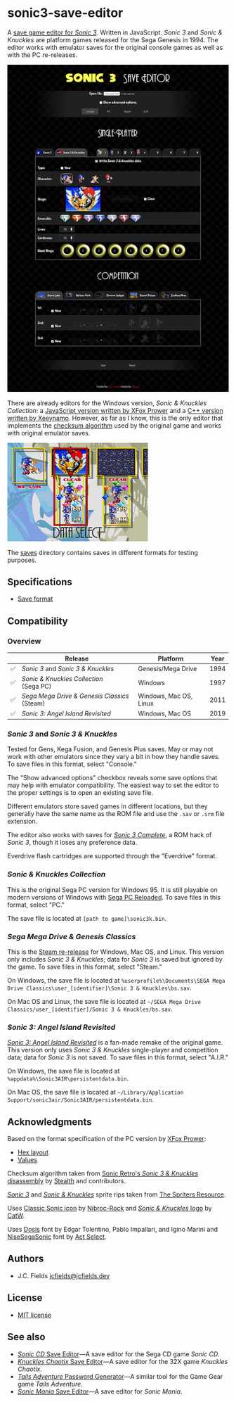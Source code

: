 # sonic3-save-editor

A [save game editor for *Sonic 3*](https://jcfieldsdev.github.io/sonic3-save-editor/). Written in JavaScript. *Sonic 3* and *Sonic & Knuckles* are platform games released for the Sega Genesis in 1994. The editor works with emulator saves for the original console games as well as with the PC re-releases.

![Sonic 3 Save Editor](screenshot.png)

There are already editors for the Windows version, *Sonic & Knuckles Collection*: a [JavaScript version written by XFox Prower](http://xfox_prower.tripod.com/s3kc/edit/) and a [C++ version written by Xeeynamo](https://xee.dev/S3KSE/). However, as far as I know, this is the only editor that implements the [checksum algorithm](https://github.com/jcfieldsdev/sonic3-save-editor/blob/master/checksum.x68) used by the original game and works with original emulator saves.

![Sonic 3 & Knuckles save select](saveselect.png)

The [saves](https://github.com/jcfieldsdev/sonic3-save-editor/tree/master/saves) directory contains saves in different formats for testing purposes.

## Specifications

- [Save format](https://github.com/jcfieldsdev/sonic3-save-editor/blob/master/save%20format.md)

## Compatibility

### Overview

| | Release | Platform | Year |
| -- | -- | -- | -- |
| ✅ | *Sonic 3* and *Sonic 3 & Knuckles* | Genesis/Mega Drive | 1994 |
| ✅ | *Sonic & Knuckles Collection* (Sega PC) | Windows | 1997 |
| ✅ | *Sega Mega Drive & Genesis Classics* (Steam) | Windows, Mac OS, Linux | 2011 |
| ✅ | *Sonic 3: Angel Island Revisited* | Windows, Mac OS | 2019 |

### *Sonic 3* and *Sonic 3 & Knuckles*

Tested for Gens, Kega Fusion, and Genesis Plus saves. May or may not work with other emulators since they vary a bit in how they handle saves. To save files in this format, select "Console."

The "Show advanced options" checkbox reveals some save options that may help with emulator compatibility. The easiest way to set the editor to the proper settings is to open an existing save file.

Different emulators store saved games in different locations, but they generally have the same name as the ROM file and use the `.sav` or `.srm` file extension.

The editor also works with saves for [*Sonic 3 Complete*](http://www.s3complete.org/), a ROM hack of *Sonic 3*, though it loses any preference data.

Everdrive flash cartridges are supported through the "Everdrive" format.

### *Sonic & Knuckles Collection*

This is the original Sega PC version for Windows 95. It is still playable on modern versions of Windows with [Sega PC Reloaded](https://www.pcgamingwiki.com/wiki/Sonic_%26_Knuckles_Collection). To save files in this format, select "PC."

The save file is located at `[path to game]\sonic3k.bin`.

### *Sega Mega Drive & Genesis Classics*

This is the [Steam re-release](https://store.steampowered.com/app/71162/Sonic_3__Knuckles/) for Windows, Mac OS, and Linux. This version only includes *Sonic 3 & Knuckles*; data for *Sonic 3* is saved but ignored by the game. To save files in this format, select "Steam."

On Windows, the save file is located at `%userprofile%\Documents\SEGA Mega Drive Classics\user_[identifier]\Sonic 3 & Knuckles\bs.sav`.

On Mac OS and Linux, the save file is located at `~/SEGA Mega Drive Classics/user_[identifier]/Sonic 3 & Knuckles/bs.sav`.

### *Sonic 3: Angel Island Revisited*

[*Sonic 3: Angel Island Revisited*](https://sonic3air.org/) is a fan-made remake of the original game. This version only uses *Sonic 3 & Knuckles* single-player and competition data; data for *Sonic 3* is not saved. To save files in this format, select "A.I.R."

On Windows, the save file is located at `%appdata%\Sonic3AIR\persistentdata.bin`.

On Mac OS, the save file is located at `~/Library/Application Support/sonic3air/Sonic3AIR/persistentdata.bin`.

## Acknowledgments

Based on the format specification of the PC version by [XFox Prower](http://xfox_prower.tripod.com/):

- [Hex layout](http://xfox_prower.tripod.com/s3kc/k.htm)
- [Values](http://xfox_prower.tripod.com/s3kc/values.htm)

Checksum algorithm taken from [Sonic Retro's *Sonic 3 & Knuckles* disassembly](https://github.com/sonicretro/skdisasm) by [Stealth](http://info.sonicretro.org/Stealth) and contributors.

[*Sonic 3*](https://www.spriters-resource.com/genesis_32x_scd/sonicth3/) and [*Sonic & Knuckles*](https://www.spriters-resource.com/genesis_32x_scd/snk/) sprite rips taken from [The Spriters Resource](https://www.spriters-resource.com/).

Uses [Classic Sonic icon](https://www.deviantart.com/nibroc-rock/art/Vector-Icon-Classic-Sonic-set4-587341207) by [Nibroc-Rock](https://www.deviantart.com/nibroc-rock) and [*Sonic & Knuckles* logo](https://www.deviantart.com/catw/art/Sonic-and-Knuckles-Logo-123224372) by [CatW](https://www.deviantart.com/catw).

Uses [Dosis](https://github.com/impallari/Dosis) font by Edgar Tolentino, Pablo Impallari, and Igino Marini and [NiseSegaSonic](http://actselect.chips.jp/fonts/06.htm) font by [Act Select](http://actselect.chips.jp/).

## Authors

- J.C. Fields <jcfields@jcfields.dev>

## License

- [MIT license](https://opensource.org/licenses/mit-license.php)

## See also

- [*Sonic CD* Save Editor](https://github.com/jcfieldsdev/sonic-cd-save-editor)—A save editor for the Sega CD game *Sonic CD*.
- [*Knuckles Chaotix* Save Editor](https://github.com/jcfieldsdev/chaotix-save-editor)—A save editor for the 32X game *Knuckles Chaotix*.
- [*Tails Adventure* Password Generator](https://github.com/jcfieldsdev/tailsadv-password-generator)—A similar tool for the Game Gear game *Tails Adventure*.
- [*Sonic Mania* Save Editor](https://github.com/jcfieldsdev/sonic-mania-save-editor)—A save editor for *Sonic Mania*.
